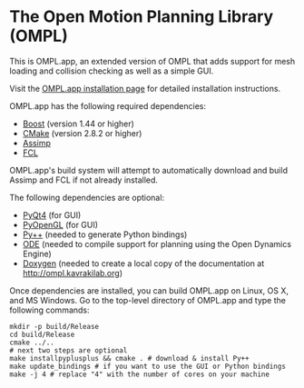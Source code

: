The Open Motion Planning Library (OMPL)
=======================================

This is OMPL.app, an extended version of OMPL that adds support for mesh
loading and collision checking as well as a simple GUI.

Visit the [OMPL.app installation page](http://ompl.kavrakilab.org/installation.html) for
detailed installation instructions.

OMPL.app has the following required dependencies:

* [Boost](http://www.boost.org) (version 1.44 or higher)
* [CMake](http://www.cmake.org) (version 2.8.2 or higher)
* [Assimp](http://assimp.sourceforge.net)
* [FCL](http://gamma.cs.unc.edu/FCL)

OMPL.app's build system will attempt to automatically download and build
Assimp and FCL if not already installed.

The following dependencies are optional:

* [PyQt4](http://www.riverbankcomputing.co.uk/software/pyqt/download) (for GUI)
* [PyOpenGL](http://pyopengl.sourceforge.net/) (for GUI)
* [Py++](https://bitbucket.org/ompl/pyplusplus) (needed to generate Python bindings)
* [ODE](http://ode.org) (needed to compile support for planning using the Open Dynamics Engine)
* [Doxygen](http://www.doxygen.org) (needed to create a local copy of the documentation at
  http://ompl.kavrakilab.org)

Once dependencies are installed, you can build OMPL.app on Linux, OS X,
and MS Windows. Go to the top-level directory of OMPL.app and type the
following commands:

    mkdir -p build/Release
    cd build/Release
    cmake ../..
    # next two steps are optional
    make installpyplusplus && cmake . # download & install Py++
    make update_bindings # if you want to use the GUI or Python bindings
    make -j 4 # replace "4" with the number of cores on your machine

